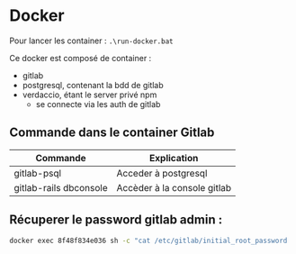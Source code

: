 # Docker
Pour lancer les container : `.\run-docker.bat`

Ce docker est composé de container :
* gitlab
* postgresql, contenant la bdd de gitlab
* verdaccio, étant le server privé npm
  * se connecte via les auth de gitlab


## Commande dans le container Gitlab

|Commande|Explication|
|--|--|
|gitlab-psql|Acceder à postgresql|
|gitlab-rails dbconsole|Accèder à la console gitlab|

## Récuperer le password gitlab admin :
```bash
docker exec 8f48f834e036 sh -c "cat /etc/gitlab/initial_root_password | grep Password: | cut -d' ' -f2-"
```
